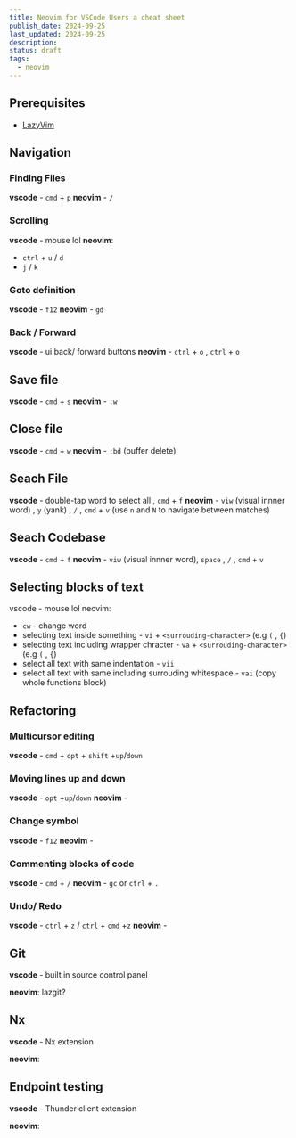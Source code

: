 ```yaml
---
title: Neovim for VSCode Users a cheat sheet
publish_date: 2024-09-25
last_updated: 2024-09-25
description: 
status: draft
tags:
  - neovim
---
```

## Prerequisites
- [LazyVim](https://www.lazyvim.org)

## Navigation 

### Finding Files
**vscode** - `cmd` + `p`
**neovim** - `/`

### Scrolling
**vscode** - mouse lol
**neovim**: 
  - `ctrl` + `u` / `d`
  - `j` / `k`

### Goto definition
**vscode** - `f12`
**neovim** - `gd`

### Back / Forward 
**vscode** -  ui back/ forward buttons
**neovim** - `ctrl` + `o` , `ctrl` + `o` 

## Save file
**vscode** -  `cmd` + `s`
**neovim** - `:w`

## Close file
**vscode** -  `cmd` + `w`
**neovim** - `:bd` (buffer delete)

## Seach File
**vscode** -   double-tap word to select all ,   `cmd` + `f`
**neovim** -  `viw` (visual innner word) , `y` (yank) , `/` , `cmd` + `v`   (use `n` and `N` to navigate between matches)


## Seach Codebase
**vscode** -  `cmd` + `f`
**neovim** -  `viw` (visual innner word),  `space` , `/` , `cmd` + `v`


## Selecting blocks of text
vscode - mouse lol
neovim: 
- `cw` - change word
 - selecting text inside something  - `vi` + `<surrouding-character>` (e.g `(` , `{`)
 - selecting text including wrapper chracter - `va` + `<surrouding-character>` (e.g `(` , `{`)
 - select all text with same indentation - `vii`
 - select all text with same including surrouding whitespace - `vai` (copy whole functions block)
  
## Refactoring

### Multicursor editing 

**vscode** - `cmd` + `opt` + `shift` +`up`/`down`

### Moving lines up and down

**vscode** - `opt` +`up`/`down`
**neovim** - 

### Change symbol

**vscode** - `f12`
**neovim** - 

### Commenting blocks of code

**vscode** - `cmd` + `/`
**neovim** - `gc` or `ctrl` + `.`

### Undo/ Redo

**vscode** - `ctrl` + `z` / `ctrl` + `cmd` +`z`
**neovim** -
## Git

**vscode** - built in source control panel

**neovim**: lazgit?

## Nx

**vscode** - Nx extension

**neovim**: 
## Endpoint testing

**vscode** - Thunder client extension

**neovim**: 